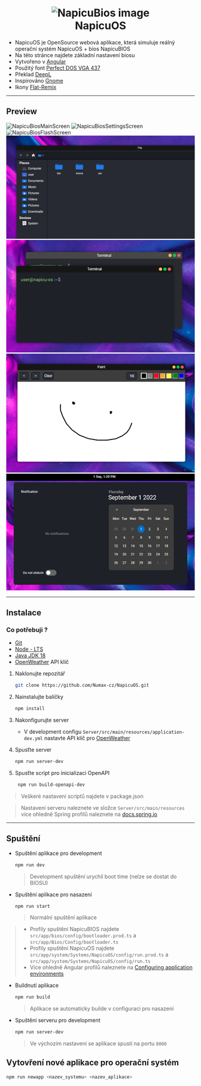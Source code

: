 <h1 align="center">
  <br>
  <img src="./src/assets/icons/NapicuBios-512x512.png" alt="NapicuBios image" width="130">
  <br>
    NapicuOS
  <br>
</h1>

- NapicuOS je OpenSource webová aplikace, která simuluje reálný operační systém NapicuOS + bios NapicuBIOS
- Na této stránce najdete základní nastavení biosu
- Vytvořeno v [Angular](https://angular.io/)
- Použitý font [Perfect DOS VGA 437](https://www.dafont.com/perfect-dos-vga-437.font)
- Překlad [DeepL](https://www.deepl.com/)
- Inspirováno [Gnome](https://www.gnome.org/)
- Ikony [Flat-Remix](https://github.com/daniruiz/flat-remix)

---

## Preview

![NapicuBiosMainScreen](/src/assets/preview/MainBiosScreen.webp)
![NapicuBiosSettingsScreen](/src/assets/preview/MainBios.webp)
![NapicuBiosFlashScreen](/src/assets/preview/BiosUpdate.webp)
![NapicuOSAppFileManagerScreen](/src/assets/preview/fileManager.png)
![NapicuOSAppWindowScreen](/src/assets/preview/window.png)
![NapicuOSPaint](/src/assets/preview/paint.png)
![NapicuOSCalendar](/src/assets/preview/cale.png)

---

## Instalace
### Co potřebuji ? 
- [Git](https://git-scm.com/)
- [Node - LTS](https://nodejs.org/en/)
- [Java JDK 18](https://www.oracle.com/java/technologies/downloads/#jdk18-windows)
- [OpenWeather](https://openweathermap.org/) API klíč 

1. Naklonujte repozitář
   ```sh
   git clone https://github.com/Numax-cz/NapicuOS.git
   ```
2. Nainstalujte balíčky
   ```sh
   npm install
   ```
3. Nakonfigurujte server 
   - V development configu `Server/src/main/resources/application-dev.yml` nastavte API klíč pro [OpenWeather](https://openweathermap.org/) 

4. Spusťte server
   ```sh
   npm run server-dev
   ```

5. Spusťte script pro inicializaci OpenAPI
    ```sh
     npm run build-openapi-dev
    ```
> Veškeré nastavení scriptů najdete v package.json

> Nastavení serveru naleznete ve složce `Server/src/main/resources` více 
> ohledně Spring profilů naleznete na [docs.spring.io](https://docs.spring.io/spring-boot/docs/1.2.3.RELEASE/reference/html/boot-features-external-config.html)

---

## Spuštění
- Spuštění aplikace pro development
   ```sh
   npm run dev
   ```
   >Development spuštění urychlí boot time (nelze se dostat do BIOSU)

- Spuštění aplikace pro nasazení
   ```sh
   npm run start
   ```
   >Normální spuštění aplikace
> - Profily spuštění NapicuBIOS najdete `src/app/bios/config/bootloader.prod.ts` a `src/app/Bios/Config/bootloader.ts`
> - Profily spuštění NapicuOS najdete `src/app/system/Systems/NapicuOS/config/run.prod.ts` a `src/app/system/Systems/NapicuOS/config/run.ts`
> - Více ohledně Angular profilů naleznete na [Configuring application environments](https://angular.io/guide/build)

- Buildnutí aplikace
   ```sh
   npm run build
   ```
   >Aplikace se automaticky builde v configuraci pro nasazení

- Spuštění serveru pro development
   ```sh
   npm run server-dev
   ```
  >Ve výchozím nastavení se aplikace spustí na portu `8080`

## Vytovření nové aplikace pro operační systém

```sh
npm run newapp <nazev_systemu> <nazev_aplikace>
```

